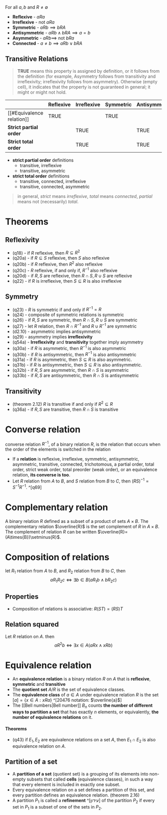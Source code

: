 For all $a,b$ and $R\ne \emptyset$
- **Reflexive** - $aRa$
- **Irreflexive** - not $aRa$
- **Symmetric** - $aRb \implies bRA$
- **Antisymmetric** - $aRb \land bRA \implies a=b$
- **Asymmetric** - $aRb \implies$ not $bRa$
- **Connected** - $a\neq{b} \implies aRb \lor bRA$

## Transitive Relations 

> **TRUE** means this property is assigned by definition, or it follows from the definition (for example, Asymmetry follows from transitivity and irreflexivity; irreflexivity follows from asymmetry). Otherwise (empty cell), it indicates that the property is not guaranteed in general; it might or might not hold.


|                                             | Reflexive | Irreflexive | Symmetric | Antisymmetric | Asymmetric | Connected |
| ------------------------------------------- | --------- | ----------- | --------- | ------------- | ---------- | --------- |
| [[#Equivalence relation]]                   | TRUE  |             | TRUE  |               |            |           |
| **Strict partial order**   |           | TRUE    |           | TRUE        | TRUE     |           |
| **Strict total order** |           | TRUE    |           | TRUE        | TRUE     | TRUE  |

- **strict partial order** definitions
	- transitive, irreflexive
	- transitive, asymmetric
- **strict total order** definitions
	- transitive, connected, irreflexive
	- transitive, connected, asymmetric

> in general, *strict* means *irreflexive*, *total* means *connected*, *partial* means not (necessarily) *total*.

# Theorems
## Reflexivity

- (q18) - if $R$ reflexive, then $R\subseteq{R^2}$
- (q20a) - if $R\subseteq{S}$ reflexive, then $S$ also reflexive
- (q20b) - if $R$ reflexive, then ${R^2}$ also reflexive
- (q20c) - $R$ reflexive, if and only if, $R^{-1}$ also reflexive 
- (q20d) - if $R,S$ are reflexive, then $R\cap{S},R\cup{S}$ are reflexive
- (q22) - if $R$ is irreflexive, then $S\subseteq{R}$ is also irreflexive

## Symmetry

- (q23) - $R$ is symmetric if and only if $R^{-1} = R$ 
- (q24) - composite of symmetric relations is symmetric
- (q26) - if $R,S$ are symmetric, then $R\cap{S},R\cup{S}$ are symmetric
- (q27) - let $R$ relation, then $R\cap{R}^{-1}$ and $R\cup{R}^{-1}$ are symmetric
- (d2.10) - asymmetric implies antisymmetric
- (q29) - asymmetry implies **irreflexivity**
- (q54a) - **Irreflexivity** and **transitivity** together imply asymmetry
- (q30a) - if $R$ is asymmetric, then $R^{-1}$ is also asymmetric
- (q30b) - if $R$ is antisymmetric, then $R^{-1}$ is also antisymmetric
- (q31a) -  if $R$ is asymmetric, then $S\subseteq{R}$ is also asymmetric.
- (q31b) -  if $R$ is antisymmetric, then $S\subseteq{R}$ is also antisymmetric.
- (q32b) - if $R,S$ are asymmetric, then $R\cap{S}$ is asymmetric
- (q33b) - if $R,S$ are antisymmetric, then $R\cap{S}$ is antisymmetric

## Transitivity

- (theorem 2.12) $R$ is transitive if and only if $R^2\subseteq{R}$
- (q36a) - if $R,S$ are transitive, then $R\cap{S}$ is transitive

# Converse relation
converse relation $R^{-1}$, of a binary relation $R$, is the relation that occurs when the order of the elements is switched in the relation

- If a **relation** is reflexive, irreflexive, symmetric, antisymmetric, asymmetric, transitive, connected, trichotomous, a partial order, total order, strict weak order, total preorder (weak order), or an equivalence relation, **its converse is too**.
- Let $R$ relation from $A$ to $B$, and $S$ relation from $B$ to $C$, then $(RS)^{-1}=S^{-1}R^{-1}$. ^[q69]


# Complementary relation
A binary relation $R$ defined as a subset of a product of sets $A\times B$. The complementary relation $\overline{R}$ is the set complement of $R$ in $A\times{B}$. The complement of relation $R$ can be written $\overline{R}=(A\times{B})\setminus{R}$.


# Composition of relations
let $R_1$ relation from $A$ to $B$, and $R_2$ relation from $B$ to $C$, then 
$$aR_1R_2c\Leftrightarrow\exists{b}\in{B}(aR_1b\land bR_2c)$$
## Properties
- Composition of relations is associative: $R(ST)=(RS)T$

## Relation squared
Let $R$ relation on $A$. then
$$aR^2b\Leftrightarrow\exists{x}\in{A}(aRx\land xRb)$$
# Equivalence relation

- An **equivalence relation** is a binary relation $R$ on $A$ that is **reflexive**, **symmetric** and **transitive**
- The **quotient set** $A/R$ is the set of equivalence classes.
- The **equivalence class** of $a\in{A}$ under equivalence relation $R$ is the set $[a]=\{x \in A : x R a\}$ ^[20476 notation: $\overline{a}$]
- The [[Bell numbers|Bell number]] $B_{n}$ counts **the number of different ways to partition a set** that has exactly $n$ elements, or equivalently, **the number of equivalence relations** on it.

#### Theorems 
- (q43) if $E_1, E_2$ are equivalence relations on a set $A$, then $E_1\cap{E_2}$ is also equivalence relation on $A$.

## Partition of a set

 - A **partition of a set** (quotient set) is a grouping of its elements into non-empty subsets that called **cells** (equivalence classes), in such a way that every element is included in exactly one subset.
 - Every equivalence relation on a set defines a partition of this set, and every partition defines an equivalence relation. (theorem 2.16)
 - A partition $P_1$ is called a **refinement** ^[עידון] of the partition $P_2$ if every set in $P_1$ is a subset of one of the sets in $P_2$.